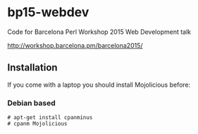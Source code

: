# bp15-webdev
Code for Barcelona Perl Workshop 2015 Web Development talk

http://workshop.barcelona.pm/barcelona2015/

## Installation

If you come with a laptop you should install Mojolicious before:

### Debian based

    # apt-get install cpanminus
    # cpanm Mojolicious

